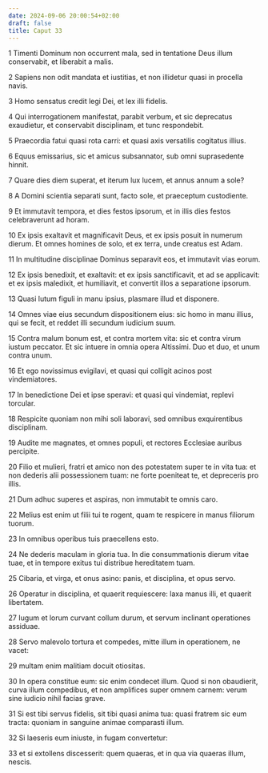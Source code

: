 ```yaml
---
date: 2024-09-06 20:00:54+02:00
draft: false
title: Caput 33
---
```





1 Timenti Dominum non occurrent mala, sed in tentatione Deus illum conservabit, et liberabit a malis.

2 Sapiens non odit mandata et iustitias, et non illidetur quasi in procella navis.

3 Homo sensatus credit legi Dei, et lex illi fidelis.

4 Qui interrogationem manifestat, parabit verbum, et sic deprecatus exaudietur, et conservabit disciplinam, et tunc respondebit.

5 Praecordia fatui quasi rota carri: et quasi axis versatilis cogitatus illius.

6 Equus emissarius, sic et amicus subsannator, sub omni suprasedente hinnit.

7 Quare dies diem superat, et iterum lux lucem, et annus annum a sole?

8 A Domini scientia separati sunt, facto sole, et praeceptum custodiente.

9 Et immutavit tempora, et dies festos ipsorum, et in illis dies festos celebraverunt ad horam.

10 Ex ipsis exaltavit et magnificavit Deus, et ex ipsis posuit in numerum dierum. Et omnes homines de solo, et ex terra, unde creatus est Adam.

11 In multitudine disciplinae Dominus separavit eos, et immutavit vias eorum.

12 Ex ipsis benedixit, et exaltavit: et ex ipsis sanctificavit, et ad se applicavit: et ex ipsis maledixit, et humiliavit, et convertit illos a separatione ipsorum.

13 Quasi lutum figuli in manu ipsius, plasmare illud et disponere.

14 Omnes viae eius secundum dispositionem eius: sic homo in manu illius, qui se fecit, et reddet illi secundum iudicium suum.

15 Contra malum bonum est, et contra mortem vita: sic et contra virum iustum peccator. Et sic intuere in omnia opera Altissimi. Duo et duo, et unum contra unum.

16 Et ego novissimus evigilavi, et quasi qui colligit acinos post vindemiatores.

17 In benedictione Dei et ipse speravi: et quasi qui vindemiat, replevi torcular.

18 Respicite quoniam non mihi soli laboravi, sed omnibus exquirentibus disciplinam.

19 Audite me magnates, et omnes populi, et rectores Ecclesiae auribus percipite.

20 Filio et mulieri, fratri et amico non des potestatem super te in vita tua: et non dederis alii possessionem tuam: ne forte poeniteat te, et depreceris pro illis.

21 Dum adhuc superes et aspiras, non immutabit te omnis caro.

22 Melius est enim ut filii tui te rogent, quam te respicere in manus filiorum tuorum.

23 In omnibus operibus tuis praecellens esto.

24 Ne dederis maculam in gloria tua. In die consummationis dierum vitae tuae, et in tempore exitus tui distribue hereditatem tuam.

25 Cibaria, et virga, et onus asino: panis, et disciplina, et opus servo.

26 Operatur in disciplina, et quaerit requiescere: laxa manus illi, et quaerit libertatem.

27 Iugum et lorum curvant collum durum, et servum inclinant operationes assiduae.

28 Servo malevolo tortura et compedes, mitte illum in operationem, ne vacet:

29 multam enim malitiam docuit otiositas.

30 In opera constitue eum: sic enim condecet illum. Quod si non obaudierit, curva illum compedibus, et non amplifices super omnem carnem: verum sine iudicio nihil facias grave.

31 Si est tibi servus fidelis, sit tibi quasi anima tua: quasi fratrem sic eum tracta: quoniam in sanguine animae comparasti illum.

32 Si laeseris eum iniuste, in fugam convertetur:

33 et si extollens discesserit: quem quaeras, et in qua via quaeras illum, nescis.

